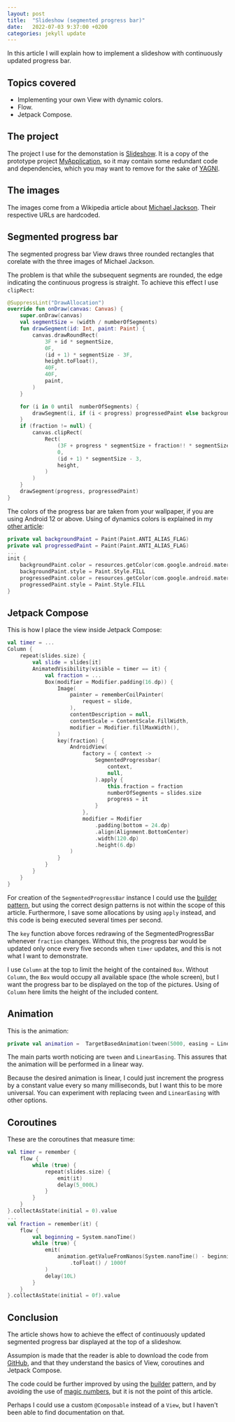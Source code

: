 ```yaml
---
layout: post
title:  "Slideshow (segmented progress bar)"
date:   2022-07-03 9:37:00 +0200
categories: jekyll update
---
```


In this article I will explain how to implement a slideshow with continuously updated progress bar.

## Topics covered

* Implementing your own View with dynamic colors.
* Flow.
* Jetpack Compose.

## The project

The project I use for the demonstation is [Slideshow]. It is a copy of the prototype project [MyApplication], so it may contain some redundant code and dependencies, which you may want to remove for the sake of [YAGNI].

## The images

The images come from a Wikipedia article about [Michael Jackson][michael].  Their respective URLs are hardcoded.

## Segmented progress bar

The segmented progress bar View draws three rounded rectangles that corelate with the three images of Michael Jackson.

The problem is that while the subsequent segments are rounded, the edge indicating the continuous progress is straight. To achieve this effect I use ```clipRect```:

```kotlin
@SuppressLint("DrawAllocation")
override fun onDraw(canvas: Canvas) {
    super.onDraw(canvas)
    val segmentSize = (width / numberOfSegments)
    fun drawSegment(id: Int, paint: Paint) {
        canvas.drawRoundRect(
            3F + id * segmentSize,
            0F,
            (id + 1) * segmentSize - 3F,
            height.toFloat(),
            40F,
            40F,
            paint,
        )
    }

    for (i in 0 until  numberOfSegments) {
        drawSegment(i, if (i < progress) progressedPaint else backgroundPaint)
    }
    if (fraction != null) {
        canvas.clipRect(
            Rect(
                (3F + progress * segmentSize + fraction!! * segmentSize).roundToInt(),
                0,
                (id + 1) * segmentSize - 3,
                height,
            )
        )
    }
    drawSegment(progress, progressedPaint)
}
```

The colors of the progress bar are taken from your wallpaper, if you are using Android 12 or above. Using of dynamics colors is explained in my [other article][colors]:

```kotlin
private val backgroundPaint = Paint(Paint.ANTI_ALIAS_FLAG)
private val progressedPaint = Paint(Paint.ANTI_ALIAS_FLAG)
...
init {
    backgroundPaint.color = resources.getColor(com.google.android.material.R.color.material_dynamic_primary20, null)
    backgroundPaint.style = Paint.Style.FILL
    progressedPaint.color = resources.getColor(com.google.android.material.R.color.material_dynamic_primary80, null)
	progressedPaint.style = Paint.Style.FILL
}
```

## Jetpack Compose

This is how I place the view inside Jetpack Compose:

```kotlin
val timer = ...
Column {
    repeat(slides.size) {
        val slide = slides[it]
        AnimatedVisibility(visible = timer == it) {
            val fraction = ...
            Box(modifier = Modifier.padding(16.dp)) {
                Image(
                    painter = rememberCoilPainter(
                        request = slide,
                    ),
                    contentDescription = null,
                    contentScale = ContentScale.FillWidth,
                    modifier = Modifier.fillMaxWidth(),
                )
                key(fraction) {
                    AndroidView(
                        factory = { context ->
                            SegmentedProgressbar(
                                context,
                                null,
                            ).apply {
                                this.fraction = fraction
                                numberOfSegments = slides.size
                                progress = it
                            }
                        },
                        modifier = Modifier
                            .padding(bottom = 24.dp)
                            .align(Alignment.BottomCenter)
                            .width(120.dp)
                            .height(6.dp)
                    )
                }
            }
        }
    }
}
```

For creation of the `SegmentedProgressBar` instance I could use the [builder pattern][builder], but using the correct design patterns is not within the scope of this article. Furthermore, I save some allocations by using `apply` instead, and this code is being executed several times per second.

The ```key``` function above forces redrawing of the SegmentedProgressBar whenever ```fraction``` changes. Without this, the progress bar would be updated only once every five seconds when ```timer``` updates, and this is not what I want to demonstrate.

I use ```Column``` at the top to limit the height of the contained ```Box```. Without ```Column```, the ```Box``` would occupy all available space (the whole screen), but I want the progress bar to be displayed on the top of the pictures. Using of ```Column``` here limits the height of the included content.

## Animation

This is the animation:

```kotlin
private val animation =  TargetBasedAnimation(tween(5000, easing = LinearEasing), Int.VectorConverter, 0, 1000)
```

The main parts worth noticing are ```tween``` and ```LinearEasing```. This assures that the animation will be performed in a linear way. 

Because the desired animation is linear, I could just increment the progress by a constant value every so many milliseconds, but I want this to be more universal. You can experiment with replacing ```tween``` and ```LinearEasing``` with other options.

## Coroutines

These are the coroutines that measure time:

```kotlin
val timer = remember {
    flow {
        while (true) {
            repeat(slides.size) {
                emit(it)
                delay(5_000L)
            }
        }
    }
}.collectAsState(initial = 0).value
...
val fraction = remember(it) {
    flow {
        val beginning = System.nanoTime()
        while (true) {
            emit(
                animation.getValueFromNanos(System.nanoTime() - beginning)
                    .toFloat() / 1000f
            )
            delay(10L)
        }
    }
}.collectAsState(initial = 0f).value
```

## Conclusion

The article shows how to achieve the effect of continuously updated segmented progress bar displayed at the top of a slideshow.

Assumpion is made that the reader is able to download the code from [GitHub][slideshow], and that they understand the basics of View, coroutines and Jetpack Compose.

The code could be further improved by using the [builder] pattern, and by avoiding the use of [magic numbers][numbers], but it is not the point of this article.

Perhaps I could use a custom ```@Composable``` instead of a ```View```, but I haven't been able to find documentation on that.

[slideshow]: https://github.com/syrop/Slideshow
[myapplication]: https://github.com/syrop/MyApplication
[yagni]: https://en.wikipedia.org/wiki/You_aren%27t_gonna_need_it
[michael]: https://en.wikipedia.org/wiki/Michael_Jackson
[colors]: https://syrop.github.io/jekyll/update/2021/02/23/moving-checkers-men.html
[builder]: https://en.wikipedia.org/wiki/Builder_pattern
[numbers]: https://en.wikipedia.org/wiki/Magic_number_(programming)

